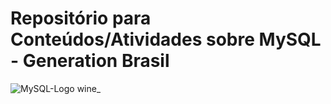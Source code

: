 # Repositório para Conteúdos/Atividades sobre MySQL - Generation Brasil

![MySQL-Logo wine_](https://user-images.githubusercontent.com/77131275/159549645-f8ef389a-7e95-4060-b4f7-892d9105f8a9.png)
